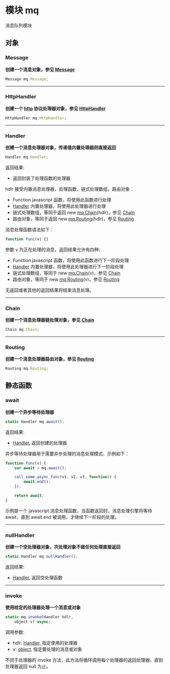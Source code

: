 # 模块 mq
消息队列模块

## 对象
        
### Message
**创建一个消息对象，参见 [Message](../../object/ifs/Message.md)**

```JavaScript
Message mq.Message;
```

--------------------------
### HttpHandler
**创建一个 [http](http.md) 协议处理器对象，参见 [HttpHandler](../../object/ifs/HttpHandler.md)**

```JavaScript
HttpHandler mq.HttpHandler;
```

--------------------------
### Handler
**创建一个消息处理器对象，传递值内置处理器则直接返回**

```JavaScript
Handler mq.Handler;
```

返回结果:
* 返回封装了处理函数的处理器

hdlr 接受内置消息处理器，处理函数，链式处理数组，路由对象：
- Function javascript 函数，将使用此函数进行处理
- [Handler](../../object/ifs/Handler.md) 内置处理器，将使用此处理器进行处理
- 链式处理数组，等同于返回 new [mq.Chain](mq.md#chain)(hdlr)，参见 [Chain](../../object/ifs/Chain.md)
- 路由对象，等同于返回 new [mq.Routing](mq.md#routing)(hdlr)，参见 [Routing](../../object/ifs/Routing.md)

消息处理函数语法如下：

```JavaScript
function func(v) {}
```

参数 v 为正在处理的消息，返回结果允许有四种:
- Function javascript 函数，将使用此函数进行下一阶段处理
- [Handler](../../object/ifs/Handler.md) 内置处理器，将使用此处理器进行下一阶段处理
- 链式处理数组，等同于 new [mq.Chain](mq.md#chain)(v)，参见 [Chain](../../object/ifs/Chain.md)
- 路由对象，等同于 new [mq.Routing](mq.md#routing)(v)，参见 [Routing](../../object/ifs/Routing.md)

无返回或者其他的返回结果将结束消息处理。

--------------------------
### Chain
**创建一个消息处理器链处理对象，参见 [Chain](../../object/ifs/Chain.md)**

```JavaScript
Chain mq.Chain;
```

--------------------------
### Routing
**创建一个消息处理器路由对象，参见 [Routing](../../object/ifs/Routing.md)**

```JavaScript
Routing mq.Routing;
```

## 静态函数
        
### await
**创建一个异步等待处理器**

```JavaScript
static Handler mq.await();
```

返回结果:
* [Handler](../../object/ifs/Handler.md), 返回创建的处理器

异步等待处理器用于需要异步处理的消息处理模式，示例如下：

```JavaScript
function func(v) {
    var await = mq.await();

    call_some_async_func(v1, v2, v3, function() {
        await.end();
    });

    return await;
}
```

示例是一个 javascript 消息处理函数，当函数返回时，消息处理引擎将等待 await，直到 await.end 被调用，才继续下一阶段的处理。

--------------------------
### nullHandler
**创建一个空处理器对象，次处理对象不做任何处理直接返回**

```JavaScript
static Handler mq.nullHandler();
```

返回结果:
* [Handler](../../object/ifs/Handler.md), 返回空处理函数

--------------------------
### invoke
**使用给定的处理器处理一个消息或对象**

```JavaScript
static mq.invoke(Handler hdlr,
    object v) async;
```

调用参数:
* hdlr: [Handler](../../object/ifs/Handler.md), 指定使用的处理器
* v: [object](../../object/ifs/object.md), 指定要处理的消息或对象

不同于处理器的 invoke 方法，此方法将循环调用每个处理器的返回处理器，直到处理器返回 null 为止。

